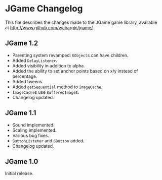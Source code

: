 # JGame Changelog
This file describes the changes made to the JGame game library, available at <http://www.github.com/wchargin/jgame/>.

## JGame 1.2
* Parenting system revamped: `GObject`s can have children.
* Added `DelayListener`.
* Added visibility in addition to alpha.
* Added the ability to set anchor points based on x/y instead of percentage.
* Added tweens.
* Added `getSequential` method to `ImageCache`.
* `ImageCache`s use `BufferedImage`s.
* Changelog updated.

## JGame 1.1
* Sound implemented.
* Scaling implemented.
* Various bug fixes.
* `ButtonListener` and `GButton` added.
* Changelog updated.

## JGame 1.0
Initial release.